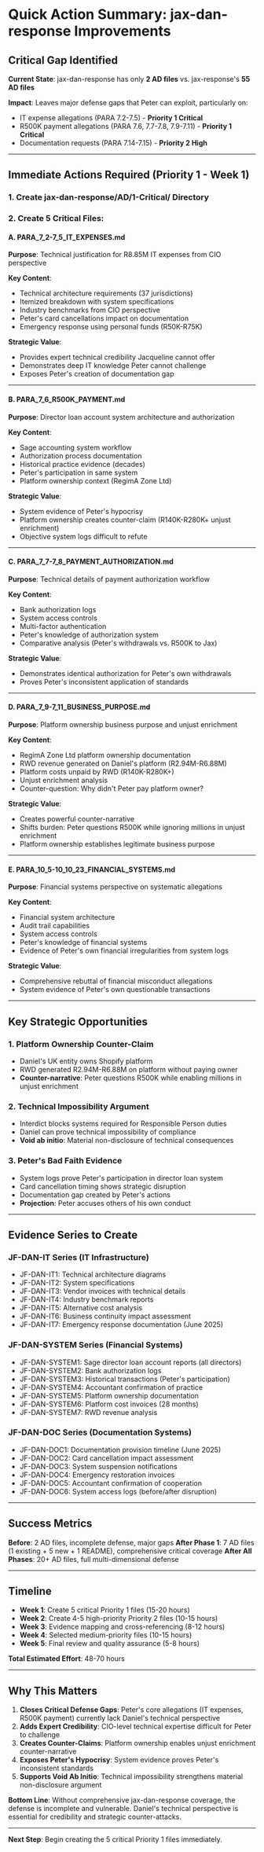 # Quick Action Summary: jax-dan-response Improvements

## Critical Gap Identified

**Current State**: jax-dan-response has only **2 AD files** vs. jax-response's **55 AD files**

**Impact**: Leaves major defense gaps that Peter can exploit, particularly on:
- IT expense allegations (PARA 7.2-7.5) - **Priority 1 Critical**
- R500K payment allegations (PARA 7.6, 7.7-7.8, 7.9-7.11) - **Priority 1 Critical**
- Documentation requests (PARA 7.14-7.15) - **Priority 2 High**

---

## Immediate Actions Required (Priority 1 - Week 1)

### 1. Create jax-dan-response/AD/1-Critical/ Directory

### 2. Create 5 Critical Files:

#### A. PARA_7_2-7_5_IT_EXPENSES.md
**Purpose**: Technical justification for R8.85M IT expenses from CIO perspective

**Key Content**:
- Technical architecture requirements (37 jurisdictions)
- Itemized breakdown with system specifications
- Industry benchmarks from CIO perspective
- Peter's card cancellations impact on documentation
- Emergency response using personal funds (R50K-R75K)

**Strategic Value**: 
- Provides expert technical credibility Jacqueline cannot offer
- Demonstrates deep IT knowledge Peter cannot challenge
- Exposes Peter's creation of documentation gap

---

#### B. PARA_7_6_R500K_PAYMENT.md
**Purpose**: Director loan account system architecture and authorization

**Key Content**:
- Sage accounting system workflow
- Authorization process documentation
- Historical practice evidence (decades)
- Peter's participation in same system
- Platform ownership context (RegimA Zone Ltd)

**Strategic Value**:
- System evidence of Peter's hypocrisy
- Platform ownership creates counter-claim (R140K-R280K+ unjust enrichment)
- Objective system logs difficult to refute

---

#### C. PARA_7_7-7_8_PAYMENT_AUTHORIZATION.md
**Purpose**: Technical details of payment authorization workflow

**Key Content**:
- Bank authorization logs
- System access controls
- Multi-factor authentication
- Peter's knowledge of authorization system
- Comparative analysis (Peter's withdrawals vs. R500K to Jax)

**Strategic Value**:
- Demonstrates identical authorization for Peter's own withdrawals
- Proves Peter's inconsistent application of standards

---

#### D. PARA_7_9-7_11_BUSINESS_PURPOSE.md
**Purpose**: Platform ownership business purpose and unjust enrichment

**Key Content**:
- RegimA Zone Ltd platform ownership documentation
- RWD revenue generated on Daniel's platform (R2.94M-R6.88M)
- Platform costs unpaid by RWD (R140K-R280K+)
- Unjust enrichment analysis
- Counter-question: Why didn't Peter pay platform owner?

**Strategic Value**:
- Creates powerful counter-narrative
- Shifts burden: Peter questions R500K while ignoring millions in unjust enrichment
- Platform ownership establishes legitimate business purpose

---

#### E. PARA_10_5-10_10_23_FINANCIAL_SYSTEMS.md
**Purpose**: Financial systems perspective on systematic allegations

**Key Content**:
- Financial system architecture
- Audit trail capabilities
- System access controls
- Peter's knowledge of financial systems
- Evidence of Peter's own financial irregularities from system logs

**Strategic Value**:
- Comprehensive rebuttal of financial misconduct allegations
- System evidence of Peter's own questionable transactions

---

## Key Strategic Opportunities

### 1. Platform Ownership Counter-Claim
- Daniel's UK entity owns Shopify platform
- RWD generated R2.94M-R6.88M on platform without paying owner
- **Counter-narrative**: Peter questions R500K while enabling millions in unjust enrichment

### 2. Technical Impossibility Argument
- Interdict blocks systems required for Responsible Person duties
- Daniel can prove technical impossibility of compliance
- **Void ab initio**: Material non-disclosure of technical consequences

### 3. Peter's Bad Faith Evidence
- System logs prove Peter's participation in director loan system
- Card cancellation timing shows strategic disruption
- Documentation gap created by Peter's actions
- **Projection**: Peter accuses others of his own conduct

---

## Evidence Series to Create

### JF-DAN-IT Series (IT Infrastructure)
- JF-DAN-IT1: Technical architecture diagrams
- JF-DAN-IT2: System specifications
- JF-DAN-IT3: Vendor invoices with technical details
- JF-DAN-IT4: Industry benchmark reports
- JF-DAN-IT5: Alternative cost analysis
- JF-DAN-IT6: Business continuity impact assessment
- JF-DAN-IT7: Emergency response documentation (June 2025)

### JF-DAN-SYSTEM Series (Financial Systems)
- JF-DAN-SYSTEM1: Sage director loan account reports (all directors)
- JF-DAN-SYSTEM2: Bank authorization logs
- JF-DAN-SYSTEM3: Historical transactions (Peter's participation)
- JF-DAN-SYSTEM4: Accountant confirmation of practice
- JF-DAN-SYSTEM5: Platform ownership documentation
- JF-DAN-SYSTEM6: Platform cost invoices (28 months)
- JF-DAN-SYSTEM7: RWD revenue analysis

### JF-DAN-DOC Series (Documentation Systems)
- JF-DAN-DOC1: Documentation provision timeline (June 2025)
- JF-DAN-DOC2: Card cancellation impact assessment
- JF-DAN-DOC3: System suspension notifications
- JF-DAN-DOC4: Emergency restoration invoices
- JF-DAN-DOC5: Accountant confirmation of cooperation
- JF-DAN-DOC6: System access logs (before/after disruption)

---

## Success Metrics

**Before**: 2 AD files, incomplete defense, major gaps
**After Phase 1**: 7 AD files (1 existing + 5 new + 1 README), comprehensive critical coverage
**After All Phases**: 20+ AD files, full multi-dimensional defense

---

## Timeline

- **Week 1**: Create 5 critical Priority 1 files (15-20 hours)
- **Week 2**: Create 4-5 high-priority Priority 2 files (10-15 hours)
- **Week 3**: Evidence mapping and cross-referencing (8-12 hours)
- **Week 4**: Selected medium-priority files (10-15 hours)
- **Week 5**: Final review and quality assurance (5-8 hours)

**Total Estimated Effort**: 48-70 hours

---

## Why This Matters

1. **Closes Critical Defense Gaps**: Peter's core allegations (IT expenses, R500K payment) currently lack Daniel's technical perspective
2. **Adds Expert Credibility**: CIO-level technical expertise difficult for Peter to challenge
3. **Creates Counter-Claims**: Platform ownership enables unjust enrichment counter-narrative
4. **Exposes Peter's Hypocrisy**: System evidence proves Peter's inconsistent standards
5. **Supports Void Ab Initio**: Technical impossibility strengthens material non-disclosure argument

**Bottom Line**: Without comprehensive jax-dan-response coverage, the defense is incomplete and vulnerable. Daniel's technical perspective is essential for credibility and strategic counter-attacks.

---

**Next Step**: Begin creating the 5 critical Priority 1 files immediately.

